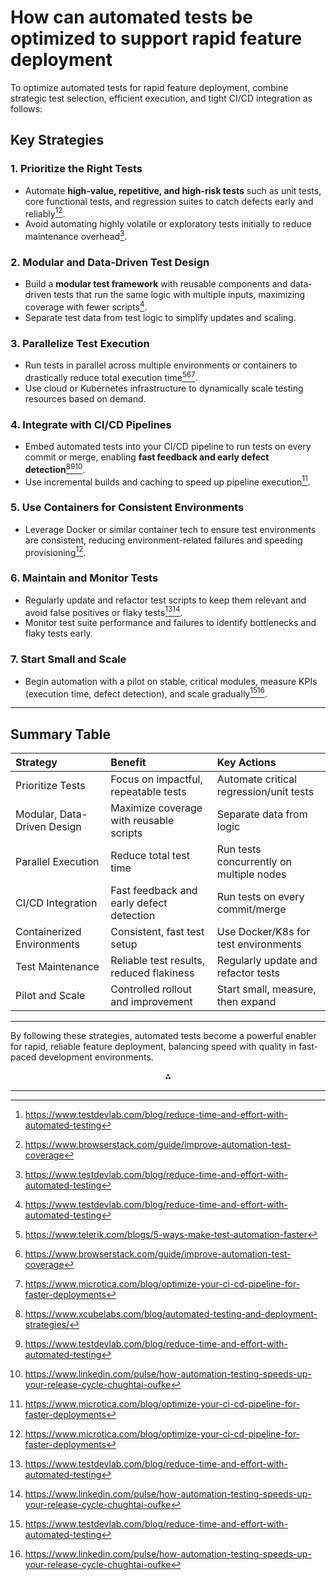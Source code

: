 <!-- Corresponds to Answer #6 (based on order of appearance in source) -->
# How can automated tests be optimized to support rapid feature deployment

To optimize automated tests for rapid feature deployment, combine strategic test selection, efficient execution, and tight CI/CD integration as follows:

## Key Strategies

### 1. Prioritize the Right Tests

- Automate **high-value, repetitive, and high-risk tests** such as unit tests, core functional tests, and regression suites to catch defects early and reliably[^20_4][^20_5].
- Avoid automating highly volatile or exploratory tests initially to reduce maintenance overhead[^20_4].


### 2. Modular and Data-Driven Test Design

- Build a **modular test framework** with reusable components and data-driven tests that run the same logic with multiple inputs, maximizing coverage with fewer scripts[^20_4].
- Separate test data from test logic to simplify updates and scaling.


### 3. Parallelize Test Execution

- Run tests in parallel across multiple environments or containers to drastically reduce total execution time[^20_3][^20_5][^20_6].
- Use cloud or Kubernetes infrastructure to dynamically scale testing resources based on demand.


### 4. Integrate with CI/CD Pipelines

- Embed automated tests into your CI/CD pipeline to run tests on every commit or merge, enabling **fast feedback and early defect detection**[^20_1][^20_4][^20_7].
- Use incremental builds and caching to speed up pipeline execution[^20_6].


### 5. Use Containers for Consistent Environments

- Leverage Docker or similar container tech to ensure test environments are consistent, reducing environment-related failures and speeding provisioning[^20_6].


### 6. Maintain and Monitor Tests

- Regularly update and refactor test scripts to keep them relevant and avoid false positives or flaky tests[^20_4][^20_7].
- Monitor test suite performance and failures to identify bottlenecks and flaky tests early.


### 7. Start Small and Scale

- Begin automation with a pilot on stable, critical modules, measure KPIs (execution time, defect detection), and scale gradually[^20_4][^20_7].

---

## Summary Table

| Strategy | Benefit | Key Actions |
| :-- | :-- | :-- |
| Prioritize Tests | Focus on impactful, repeatable tests | Automate critical regression/unit tests |
| Modular, Data-Driven Design | Maximize coverage with reusable scripts | Separate data from logic |
| Parallel Execution | Reduce total test time | Run tests concurrently on multiple nodes |
| CI/CD Integration | Fast feedback and early defect detection | Run tests on every commit/merge |
| Containerized Environments | Consistent, fast test setup | Use Docker/K8s for test environments |
| Test Maintenance | Reliable test results, reduced flakiness | Regularly update and refactor tests |
| Pilot and Scale | Controlled rollout and improvement | Start small, measure, then expand |


---

By following these strategies, automated tests become a powerful enabler for rapid, reliable feature deployment, balancing speed with quality in fast-paced development environments.

<div style="text-align: center">⁂</div>

[^20_1]: https://www.xcubelabs.com/blog/automated-testing-and-deployment-strategies/

[^20_2]: https://www.qodo.ai/blog/advanced-techniques-for-optimizing-test-automation-execution/

[^20_3]: https://www.telerik.com/blogs/5-ways-make-test-automation-faster

[^20_4]: https://www.testdevlab.com/blog/reduce-time-and-effort-with-automated-testing

[^20_5]: https://www.browserstack.com/guide/improve-automation-test-coverage

[^20_6]: https://www.microtica.com/blog/optimize-your-ci-cd-pipeline-for-faster-deployments

[^20_7]: https://www.linkedin.com/pulse/how-automation-testing-speeds-up-your-release-cycle-chughtai-oufke

[^20_8]: https://qameta.io/blog/automated-testing-for-ci-cd/


---
